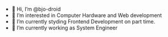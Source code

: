 - 👋 Hi, I’m @bjo-droid
- 👀 I’m interested in Computer Hardware and Web development
- 🌱 I’m currently styding Frontend Development on part time. 
- 💞️ I’m currently working as System Engineer


<!---
bjo-droid/bjo-droid is a ✨ special ✨ repository because its `README.md` (this file) appears on your GitHub profile.
You can click the Preview link to take a look at your changes.
--->
